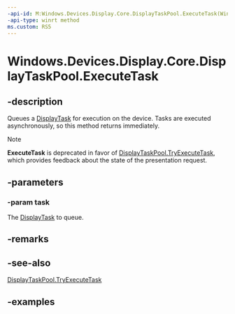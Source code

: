 ```yaml
---
-api-id: M:Windows.Devices.Display.Core.DisplayTaskPool.ExecuteTask(Windows.Devices.Display.Core.DisplayTask)
-api-type: winrt method
ms.custom: RS5
---
```


<!-- Method syntax.
public void DisplayTaskPool.ExecuteTask(DisplayTask task)
-->

# Windows.Devices.Display.Core.DisplayTaskPool.ExecuteTask

## -description

Queues a [DisplayTask](displaytask.md) for execution on the device. Tasks are executed asynchronously, so this method returns immediately.

> [!NOTE]
> **ExecuteTask** is deprecated in favor of [DisplayTaskPool.TryExecuteTask](displaytaskpool_tryexecutetask_474435703.md), which provides feedback about the state of the presentation request.

## -parameters
### -param task

The [DisplayTask](displaytask.md) to queue.

## -remarks

## -see-also
[DisplayTaskPool.TryExecuteTask](displaytaskpool_tryexecutetask_474435703.md)

## -examples
